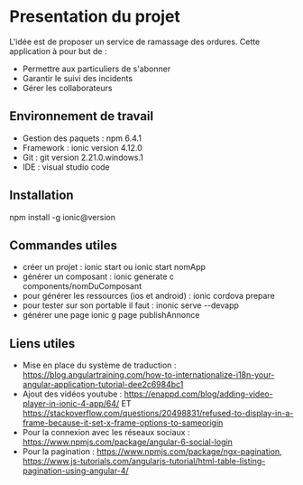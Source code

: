 # Presentation du projet

L'idée est de proposer un service de ramassage des ordures. Cette application à pour but de :

* Permettre aux particuliers de s'abonner 
* Garantir le suivi des incidents
* Gérer les collaborateurs

## Environnement de travail

* Gestion des paquets : npm 6.4.1
* Framework : ionic version 4.12.0
* Git : git version 2.21.0.windows.1
* IDE : visual studio code

## Installation

npm install -g ionic@version

## Commandes utiles

* créer un projet : ionic start ou ionic start nomApp
* générer un composant : ionic generate c components/nomDuComposant
* pour générer les ressources (ios et android) : ionic cordova prepare
* pour tester sur son portable il faut : inonic serve --devapp
* générer une page ionic g page publishAnnonce



## Liens utiles

* Mise en place du système de traduction  : https://blog.angulartraining.com/how-to-internationalize-i18n-your-angular-application-tutorial-dee2c6984bc1
* Ajout des vidéos youtube : https://enappd.com/blog/adding-video-player-in-ionic-4-app/64/ ET https://stackoverflow.com/questions/20498831/refused-to-display-in-a-frame-because-it-set-x-frame-options-to-sameorigin
* Pour la connexion avec les réseaux sociaux : https://www.npmjs.com/package/angular-6-social-login
* Pour la pagination : https://www.npmjs.com/package/ngx-pagination, https://www.js-tutorials.com/angularjs-tutorial/html-table-listing-pagination-using-angular-4/
